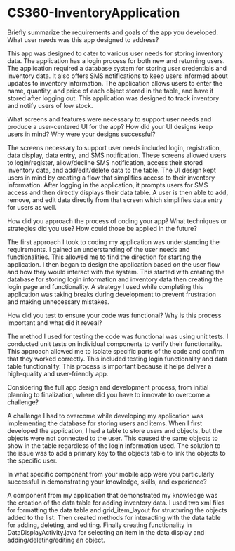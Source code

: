 # CS360-InventoryApplication

Briefly summarize the requirements and goals of the app you developed. What user needs was this app designed to address? 

This app was designed to cater to various user needs for storing inventory data. The application has a login process for both new and returning users. The application required a database system for storing user credentials and inventory data. It also offers SMS notifications to keep users informed about updates to inventory information. The application allows users to enter the name, quantity, and price of each object stored in the table, and have it stored after logging out. This application was designed to track inventory and notify users of low stock. 

What screens and features were necessary to support user needs and produce a user-centered UI for the app? How did your UI designs keep users in mind? Why were your designs successful? 

The screens necessary to support user needs included login, registration, data display, data entry, and SMS notification. These screens allowed users to login/register, allow/decline SMS notification, access their stored inventory data, and add/edit/delete data to the table. The UI design kept users in mind by creating a flow that simplifies access to their inventory information. After logging in the application, it prompts users for SMS access and then directly displays their data table. A user is then able to add, remove, and edit data directly from that screen which simplifies data entry for users as well.  

How did you approach the process of coding your app? What techniques or strategies did you use? How could those be applied in the future? 

The first approach I took to coding my application was understanding the requirements. I gained an understanding of the user needs and functionalities. This allowed me to find the direction for starting the application. I then began to design the application based on the user flow and how they would interact with the system. This started with creating the database for storing login information and inventory data then creating the login page and functionality. A strategy I used while completing this application was taking breaks during development to prevent frustration and making unnecessary mistakes.  

How did you test to ensure your code was functional? Why is this process important and what did it reveal? 

The method I used for testing the code was functional was using unit tests. I conducted unit tests on individual components to verify their functionality. This approach allowed me to isolate specific parts of the code and confirm that they worked correctly. This included testing login functionality and data table functionality. This process is important because it helps deliver a high-quality and user-friendly app. 

Considering the full app design and development process, from initial planning to finalization, where did you have to innovate to overcome a challenge? 

A challenge I had to overcome while developing my application was implementing the database for storing users and items. When I first developed the application, I had a table to store users and objects, but the objects were not connected to the user. This caused the same objects to show in the table regardless of the login information used. The solution to the issue was to add a primary key to the objects table to link the objects to the specific user. 

In what specific component from your mobile app were you particularly successful in demonstrating your knowledge, skills, and experience? 

A component from my application that demonstrated my knowledge was the creation of the data table for adding inventory data. I used two xml files for formatting the data table and grid_item_layout for structuring the objects added to the list. Then created methods for interacting with the data table for adding, deleting, and editing. Finally creating functionality in DataDisplayActivity.java for selecting an item in the data display and adding/deleting/editing an object. 
